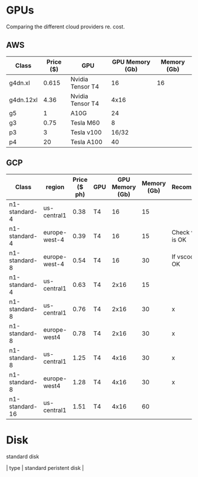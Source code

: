 # GPUs

Comparing the different cloud providers re. cost.

## AWS

| Class     | Price ($) | GPU              | GPU Memory (Gb) | Memory (Gb) |
| --------- | --------- | ---------------- | --------------- | ----------- |
| g4dn.xl   | 0.615     | Nvidia Tensor T4 | 16              | 16          |
| g4dn.12xl | 4.36      | Nvidia Tensor T4 | 4x16            |             |
| g5        | 1         | A10G             | 24              |             |
| g3        | 0.75      | Tesla M60        | 8               |             |
| p3        | 3         | Tesla v100       | 16/32           |             |
| p4        | 20        | Tesla A100       | 40              |             |

## GCP

| Class          | region        | Price ($ ph) | GPU | GPU Memory (Gb) | Memory (Gb) | Recommended         |
| -------------- | ------------- | ------------ | --- | --------------- | ----------- | ------------------- |
| n1-standard-4  | us-central1   | 0.38         | T4  | 16              | 15          |                     |
| n1-standard-4  | europe-west-4 | 0.39         | T4  | 16              | 15          | Check vscode is OK  |
| n1-standard-8  | europe-west-4 | 0.54         | T4  | 16              | 30          | If vscode is not OK |
| n1-standard-4  | us-central1   | 0.63         | T4  | 2x16            | 15          |                     |
| n1-standard-8  | us-central1   | 0.76         | T4  | 2x16            | 30          | x                   |
| n1-standard-8  | europe-west4  | 0.78         | T4  | 2x16            | 30          | x                   |
| n1-standard-8  | us-central1   | 1.25         | T4  | 4x16            | 30          | x                   |
| n1-standard-8  | europe-west4  | 1.28         | T4  | 4x16            | 30          | x                   |
| n1-standard-16 | us-central1   | 1.51         | T4  | 4x16            | 60          |                     |

# Disk

standard disk

| type | standard peristent disk |
